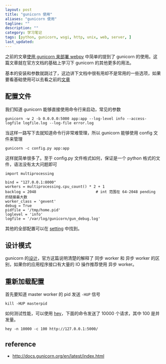 ```yaml
---
layout: post
title: "gunicorn 使用"
aliases: "gunicorn 使用"
tagline: ""
description: ""
category: 学习笔记
tags: [python, gunicorn, wsgi, http, unix, web, server, ]
last_updated:
---
```


之前的文章[使用 gunicorn 来部署 webpy](/post/2016/05/gunicorn-deploy-webpy.html) 中简单的提到了 gunicorn 的使用。这篇文章就在官方文档的基础上学习下 gunicorn 的其他更多的用法。

基本的安装和参数就跳过了，这边讲下文档中很有用却不是常用的一些选项，如果要看基础使用可以去看之前的[文章](/post/2016/05/gunicorn-deploy-webpy.html)

## 配置文件
我们知道 gunicorn 能够直接使用命令行来启动，常见的参数

    gunicorn -w 2 -b 0.0.0.0:5000 app:app --log-level info --access-logfile logfile.log --log-file error.log

当这样一路写下去就知道命令行非常难管理，所以 gunicorn 能够使用 config 文件来管理

    gunicorn -c config.py app:app

这样就简单很多了。至于 config.py 文件格式如何，保证是一个 python 格式的文件，语法没有太大问题即可

    import multiprocessing

    bind = "127.0.0.1:8000"
    workers = multiprocessing.cpu_count() * 2 + 1
    backlog = 2048                           # int 范围在 64-2048 pending 的链接最大数
    worker_class = 'gevent'
    debug = True
    pidfile = '/tmp/home.pid'
    loglevel = 'info'
    logfile = '/var/log/gunicorn/gun_debug.log'

其他的全部配置可以在 [setting](http://docs.gunicorn.org/en/latest/settings.html#settings) 中找到。

## 设计模式
gunicorn 的[设计](http://docs.gunicorn.org/en/latest/design.html)，官方这篇说明清楚的解释了 同步 worker 和 异步 worker 的区别，如果你的应用程序接口有大量的 IO 操作推荐使用 异步 worker。

## 重新加载配置
首先要知道 master worker 的 pid 发送 `-HUP` 信号

    kill -HUP masterpid

如何测试性能，可以使用 [hey](https://github.com/rakyll/hey)，下面的命令发送了 10000 个请求，其中 100 是并发量。

    hey -n 10000 -c 100 http://127.0.0.1:5000/


## reference

- <http://docs.gunicorn.org/en/latest/index.html>
